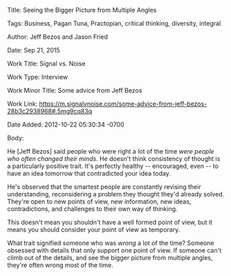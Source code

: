 Title:  Seeing the Bigger Picture from Multiple Angles

Tags:   Business, Pagan Tuna, Practopian, critical thinking, diversity, integral

Author: Jeff Bezos and Jason Fried

Date:   Sep 21, 2015

Work Title: Signal vs. Noise

Work Type: Interview

Work Minor Title: Some advice from Jeff Bezos

Work Link: https://m.signalvnoise.com/some-advice-from-jeff-bezos-28b3c2938968#.5mg9cq83q

Date Added: 2012-10-22 05:30:34 -0700

Body: 

He [Jeff Bezos] said people who were right a lot of the time <em>were people who often changed their minds</em>. He doesn't think consistency of thought is a particularly positive trait. It's perfectly healthy -- encouraged, even -- to have an idea tomorrow that contradicted your idea today. 

He's observed that the smartest people are constantly revising their understanding, reconsidering a problem they thought they'd already solved. They're open to new points of view, new information, new ideas, contradictions, and challenges to their own way of thinking. 

This doesn't mean you shouldn't have a well formed point of view, but it means you should consider your point of view as temporary. 

What trait signified someone who was <em>wrong</em> a lot of the time? Someone obsessed with details that only support one point of view. If someone can't climb out of the details, and see the bigger picture from multiple angles, they're often wrong most of the time.
